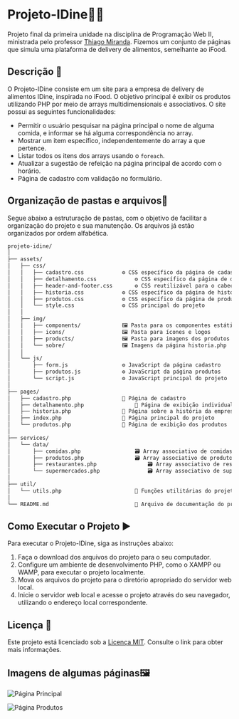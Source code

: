 # Projeto-IDine🍔🛵

Projeto final da primeira unidade na disciplina de Programação Web II, ministrada pelo professor [Thiago Miranda](https://github.com/mirandathiago "Github do professor Thiago"). Fizemos um conjunto de páginas que simula uma plataforma de delivery de alimentos, semelhante ao iFood.

## Descrição 📝

O Projeto-IDine consiste em um site para a empresa de delivery de alimentos IDine, inspirada no iFood. O objetivo principal é exibir os produtos utilizando PHP por meio de arrays multidimensionais e associativos. O site possui as seguintes funcionalidades:

* Permitir o usuário pesquisar na página principal o nome de alguma comida, e informar se há alguma correspondência no array.
* Mostrar um item específico, independentemente do array a que pertence.
* Listar todos os itens dos arrays usando o `foreach`.
* Atualizar a sugestão de refeição na página principal de acordo com o horário.
* Página de cadastro com validação no formulário.

## Organização de pastas e arquivos📂

Segue abaixo a estruturação de pastas, com o objetivo de facilitar a organização do projeto e sua manutenção. Os arquivos já estão organizados por ordem alfabética.

```markdown
projeto-idine/
│
├── assets/
│   ├── css/
│   │   ├── cadastro.css  			⚙️ CSS específico da página de cadastro
│   │   ├── detalhamento.css  			⚙️ CSS específico da página de detalhamento
│   │   ├── header-and-footer.css  		⚙️ CSS reutilizável para o cabeçalho e rodapé
│   │   ├── historia.css  			⚙️ CSS específico da página de história
│   │   ├── produtos.css  			⚙️ CSS específico da página de produtos
│   │   └── style.css  				⚙️ CSS principal do projeto
│   │   
│   ├── img/
│   │   ├── components/   			🖼️ Pasta para os componentes estáticos do site
│   │   ├── icons/   				🖼️ Pasta para ícones e logos
│   │   ├── products/ 				🖼️ Pasta para imagens dos produtos
│   │   └── sobre/    				🖼️ Imagens da página historia.php
│   │  
│   └── js/
│       ├── form.js  				⚙️ JavaScript da página cadastro
│       ├── produtos.js  			⚙️ JavaScript da página produtos
│       └── script.js				⚙️ JavaScript principal do projeto
│
├── pages/
│   ├── cadastro.php     			📄 Página de cadastro
│   ├── detalhamento.php     			📄 Página de exibição individual de um item
│   ├── historia.php     			📄 Página sobre a história da empresa
│   ├── index.php     				📄 Página principal do projeto
│   └── produtos.php     			📄 Página de exibição dos produtos
│
├── services/
│   └── data/
│       ├── comidas.php 				🗃️ Array associativo de comidas
│       ├── produtos.php  				🗃️ Array associativo de produtos
│       ├── restaurantes.php  				🗃️ Array associativo de restaurantes
│       └── supermercados.php  				🗃️ Array associativo de supermercados
│
├── util/
│   └── utils.php     					🔧 Funções utilitárias do projeto
│
└── README.md         					📖 Arquivo de documentação do projeto
```

## Como Executar o Projeto ▶️

Para executar o Projeto-IDine, siga as instruções abaixo:

1. Faça o download dos arquivos do projeto para o seu computador.
2. Configure um ambiente de desenvolvimento PHP, como o XAMPP ou WAMP, para executar o projeto localmente.
3. Mova os arquivos do projeto para o diretório apropriado do servidor web local.
4. Inicie o servidor web local e acesse o projeto através do seu navegador, utilizando o endereço local correspondente.

## Licença 📜

Este projeto está licenciado sob a [Licença MIT](https://opensource.org/licenses/MIT). Consulte o link para obter mais informações.

## Imagens de algumas páginas🖼️

![Página Principal](https://i.postimg.cc/CKLr6MK7/IDine-Home.png)

![Página Produtos](https://i.postimg.cc/RFWs4PKn/IDine-Produtos.png)
